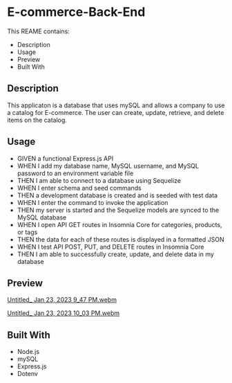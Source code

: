 # E-commerce-Back-End

This REAME contains:
* Description
* Usage
* Preview
* Built With

## Description
This applicaton is a database that uses mySQL and allows a company to use a catalog for E-commerce. The user can create, update, retrieve, and delete items on the catalog.

## Usage
* GIVEN a functional Express.js API
* WHEN I add my database name, MySQL username, and MySQL password to an environment variable file
* THEN I am able to connect to a database using Sequelize
* WHEN I enter schema and seed commands
* THEN a development database is created and is seeded with test data
* WHEN I enter the command to invoke the application
* THEN my server is started and the Sequelize models are synced to the MySQL database
* WHEN I open API GET routes in Insomnia Core for categories, products, or tags
* THEN the data for each of these routes is displayed in a formatted JSON
* WHEN I test API POST, PUT, and DELETE routes in Insomnia Core
* THEN I am able to successfully create, update, and delete data in my database

## Preview
[Untitled_ Jan 23, 2023 9_47 PM.webm](https://user-images.githubusercontent.com/114447565/214208529-330867cb-9d86-4398-a6d1-4d3855bc7623.webm)



[Untitled_ Jan 23, 2023 10_03 PM.webm](https://user-images.githubusercontent.com/114447565/214210023-3dff396d-4dcc-4ba6-bbf6-a8e4368068ba.webm)





## Built With
* Node.js
* mySQL
* Express.js
* Dotenv
